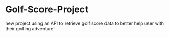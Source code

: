 # Golf-Score-Project
new project using an API to retrieve golf score data to better help user with their golfing adventure!
